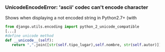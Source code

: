 ### UnicodeEncodeError: 'ascii' codec can't encode character
Shows when displaying a not encoded string in Python2.7+ (with 

```python
from django.utils.encoding import python_2_unicode_compatible
[...]
#define unicode method
def __unicode__(self):
   return ",".join([str(self.tipo_lugar),self.nombre, str(self.autor)])
```

